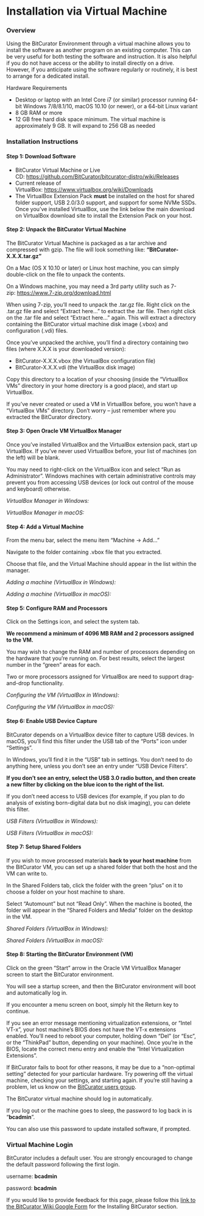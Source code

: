 Installation via Virtual Machine
================================





### Overview

Using the BitCurator Environment through a virtual machine allows you to install the software as another program on an existing computer. This can be very useful for both testing the software and instruction. It is also helpful if you do not have access or the ability to install directly on a drive. However, if you anticipate using the software regularly or routinely, it is best to arrange for a dedicated install. 

Hardware Requirements

* Desktop or laptop with an Intel Core i7 (or similar) processor running 64-bit Windows 7/8/8.1/10, macOS 10.10 (or newer), or a 64-bit Linux variant
* 8 GB RAM or more
* 12 GB free hard disk space minimum. The virtual machine is approximately 9 GB. It will expand to 256 GB as needed

### Installation Instructions

#### Step 1: Download Software

* BitCurator Virtual Machine or Live CD: <https://github.com/BitCurator/bitcurator-distro/wiki/Releases>
* Current release of VirtualBox: <https://www.virtualbox.org/wiki/Downloads>
* The VirtualBox Extension Pack **must** be installed on the host for shared folder support, USB 2.0/3.0 support, and support for some NVMe SSDs. Once you’ve installed VirtualBox, use the link below the main download on VirtualBox download site to install the Extension Pack on your host.

#### Step 2: Unpack the BitCurator Virtual Machine

The BitCurator Virtual Machine is packaged as a tar archive and compressed with gzip. The file will look something like: **“BitCurator-X.X.X.tar.gz”**

On a Mac (OS X 10.10 or later) or Linux host machine, you can simply double-click on the file to unpack the contents.

On a Windows machine, you may need a 3rd party utility such as 7-zip: <https://www.7-zip.org/download.html>

When using 7-zip, you’ll need to unpack the .tar.gz file. Right click on the .tar.gz file and select “Extract here…” to extract the .tar file. Then right click on the .tar file and select “Extract here…” again. This will extract a directory containing the BitCurator virtual machine disk image (.vbox) and configuration (.vdi) files.

Once you’ve unpacked the archive, you’ll find a directory containing two files (where X.X.X is your downloaded version):

* BitCurator-X.X.X.vbox (the VirtualBox configuration file)
* BitCurator-X.X.X.vdi (the VirtualBox disk image)

Copy this directory to a location of your choosing (inside the “VirtualBox VMs” directory in your home directory is a good place), and start up VirtualBox.

If you’ve never created or used a VM in VirtualBox before, you won’t have a “VirtualBox VMs” directory. Don’t worry – just remember where you extracted the BitCurator directory.

#### Step 3: Open Oracle VM VirtualBox Manager

Once you’ve installed VirtualBox and the VirtualBox extension pack, start up VirtualBox. If you’ve never used VirtualBox before, your list of machines (on the left) will be blank.

You may need to right-click on the VirtualBox icon and select “Run as Administrator”. Windows machines with certain administrative controls may prevent you from accessing USB devices (or lock out control of the mouse and keyboard) otherwise.

*VirtualBox Manager in Windows:*

*VirtualBox Manager in macOS:*

#### Step 4: Add a Virtual Machine

From the menu bar, select the menu item “Machine -> Add…”

Navigate to the folder containing .vbox file that you extracted.

Choose that file, and the Virtual Machine should appear in the list within the manager.

*Adding a machine (VirtualBox in Windows):*

*Adding a machine (VirtualBox in macOS):*

#### Step 5: Configure RAM and Processors

Click on the Settings icon, and select the system tab.

**We recommend a minimum of 4096 MB RAM and 2 processors assigned to the VM.**

You may wish to change the RAM and number of processors depending on the hardware that you’re running on. For best results, select the largest number in the “green” areas for each.

Two or more processors assigned for VirtualBox are need to support drag-and-drop functionality.

*Configuring the VM (VirtualBox in Windows):*

*Configuring the VM (VirtualBox in macOS):*

#### Step 6: Enable USB Device Capture

BitCurator depends on a VirtualBox device filter to capture USB devices. In macOS, you’ll find this filter under the USB tab of the “Ports” icon under “Settings”.

In Windows, you’ll find it in the “USB” tab in settings. You don’t need to do anything here, unless you don’t see an entry under “USB Device Filters”.

**If you don’t see an entry, select the USB 3.0 radio button, and then create a new filter by clicking on the blue icon to the right of the list.**

If you don’t need access to USB devices (for example, if you plan to do analysis of existing born-digital data but no disk imaging), you can delete this filter.

*USB Filters (VirtualBox in Windows):*

*USB Filters (VirtualBox in macOS):*

#### Step 7: Setup Shared Folders

If you wish to move processed materials **back to your host machine** from the BitCurator VM, you can set up a shared folder that both the host and the VM can write to.

In the Shared Folders tab, click the folder with the green “plus” on it to choose a folder on your host machine to share.

Select “Automount” but not “Read Only”. When the machine is booted, the folder will appear in the “Shared Folders and Media” folder on the desktop in the VM.

*Shared Folders (VirtualBox in Windows):*

*Shared Folders (VirtualBox in macOS):*

#### Step 8: Starting the BitCurator Environment (VM)

Click on the green “Start” arrow in the Oracle VM VirtualBox Manager screen to start the BitCurator environment.

You will see a startup screen, and then the BitCurator environment will boot and automatically log in.

If you encounter a menu screen on boot, simply hit the Return key to continue.

If you see an error message mentioning virtualization extensions, or “Intel VT-x”, your host machine’s BIOS does not have the VT-x extensions enabled. You’ll need to reboot your computer, holding down “Del” (or “Esc”, or the “ThinkPad” button, depending on your machine). Once you’re in the BIOS, locate the correct menu entry and enable the “Intel Virtualization Extensions”.

If BitCurator fails to boot for other reasons, it may be due to a “non-optimal setting” detected for your particular hardware. Try powering off the virtual machine, checking your settings, and starting again. If you’re still having a problem, let us know on the [BitCurator users group](https://groups.google.com/forum/#!forum/bitcurator-users).

The BitCurator virtual machine should log in automatically.

If you log out or the machine goes to sleep, the password to log back in is “**bcadmin**”.

You can also use this password to update installed software, if prompted.

### Virtual Machine Login

BitCurator includes a default user. You are strongly encouraged to change the default password following the first login.

username: **bcadmin**

password: **bcadmin**

  








 If you would like to provide feedback for this page, please follow this [link to the BitCurator Wiki Google Form](https://docs.google.com/forms/d/e/1FAIpQLSeW9_Ri9tzXzisgBzQ26o4Ea4moDYmcKZ_f1qd9s4Ju17Yf_w/viewform?usp=sf_link) for the Installing BitCurator section.


